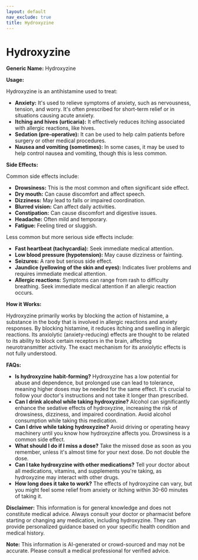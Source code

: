 ```yaml
---
layout: default
nav_exclude: true
title: Hydroxyzine
---
```


# Hydroxyzine

**Generic Name:** Hydroxyzine

**Usage:**

Hydroxyzine is an antihistamine used to treat:

* **Anxiety:**  It's used to relieve symptoms of anxiety, such as nervousness, tension, and worry.  It's often prescribed for short-term relief or in situations causing acute anxiety.
* **Itching and hives (urticaria):**  It effectively reduces itching associated with allergic reactions, like hives.
* **Sedation (pre-operative):**  It can be used to help calm patients before surgery or other medical procedures.
* **Nausea and vomiting (sometimes):** In some cases, it may be used to help control nausea and vomiting, though this is less common.

**Side Effects:**

Common side effects include:

* **Drowsiness:** This is the most common and often significant side effect.
* **Dry mouth:**  Can cause discomfort and affect speech.
* **Dizziness:** May lead to falls or impaired coordination.
* **Blurred vision:**  Can affect daily activities.
* **Constipation:** Can cause discomfort and digestive issues.
* **Headache:** Often mild and temporary.
* **Fatigue:** Feeling tired or sluggish.


Less common but more serious side effects include:

* **Fast heartbeat (tachycardia):** Seek immediate medical attention.
* **Low blood pressure (hypotension):**  May cause dizziness or fainting.
* **Seizures:** A rare but serious side effect.
* **Jaundice (yellowing of the skin and eyes):** Indicates liver problems and requires immediate medical attention.
* **Allergic reactions:**  Symptoms can range from rash to difficulty breathing. Seek immediate medical attention if an allergic reaction occurs.

**How it Works:**

Hydroxyzine primarily works by blocking the action of histamine, a substance in the body that is involved in allergic reactions and anxiety responses.  By blocking histamine, it reduces itching and swelling in allergic reactions. Its anxiolytic (anxiety-reducing) effects are thought to be related to its ability to block certain receptors in the brain, affecting neurotransmitter activity.  The exact mechanism for its anxiolytic effects is not fully understood.

**FAQs:**

* **Is hydroxyzine habit-forming?**  Hydroxyzine has a low potential for abuse and dependence, but prolonged use can lead to tolerance, meaning higher doses may be needed for the same effect. It's crucial to follow your doctor's instructions and not take it longer than prescribed.
* **Can I drink alcohol while taking hydroxyzine?**  Alcohol can significantly enhance the sedative effects of hydroxyzine, increasing the risk of drowsiness, dizziness, and impaired coordination.  Avoid alcohol consumption while taking this medication.
* **Can I drive while taking hydroxyzine?**  Avoid driving or operating heavy machinery until you know how hydroxyzine affects you. Drowsiness is a common side effect.
* **What should I do if I miss a dose?**  Take the missed dose as soon as you remember, unless it's almost time for your next dose.  Do not double the dose.
* **Can I take hydroxyzine with other medications?**  Tell your doctor about all medications, vitamins, and supplements you're taking, as hydroxyzine may interact with other drugs.
* **How long does it take to work?**  The effects of hydroxyzine can vary, but you might feel some relief from anxiety or itching within 30-60 minutes of taking it.


**Disclaimer:**  This information is for general knowledge and does not constitute medical advice.  Always consult your doctor or pharmacist before starting or changing any medication, including hydroxyzine.  They can provide personalized guidance based on your specific health condition and medical history.


**Note:** This information is AI-generated or crowd-sourced and may not be accurate. Please consult a medical professional for verified advice.